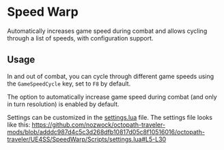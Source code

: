 # Speed Warp
Automatically increases game speed during combat and allows cycling through a list of speeds, with configuration support.

## Usage
In and out of combat, you can cycle through different game speeds using the `GameSpeedCycle` key, set to `F8` by default.

The option to automatically increase game speed during combat (and only in turn resolution) is enabled by default.

Settings can be customized in the [settings.lua](Scripts/settings.lua) file. The settings file looks like this:
https://github.com/nozwock/octopath-traveler-mods/blob/adddc987d4c5c3d268dfb10817d05c8f10516016/octopath-traveler/UE4SS/SpeedWarp/Scripts/settings.lua#L5-L30

